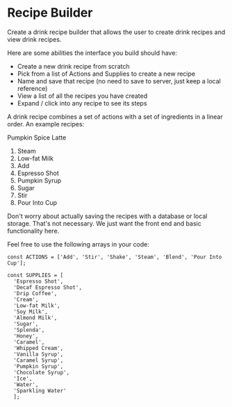 # Recipe Builder

Create a drink recipe builder that allows the user to create drink recipes and view drink recipes.

Here are some abilities the interface you build should have:
- Create a new drink recipe from scratch
- Pick from a list of Actions and Supplies to create a new recipe
- Name and save that recipe (no need to save to server, just keep a local reference)
- View a list of all the recipes you have created
- Expand / click into any recipe to see its steps

A drink recipe combines a set of actions with a set of ingredients in a linear order.
An example recipes:

Pumpkin Spice Latte
1. Steam
2. Low-fat Milk
3. Add
4. Espresso Shot
5. Pumpkin Syrup
6. Sugar
7. Stir
8. Pour Into Cup

Don't worry about actually saving the recipes with a database or local storage. That's not necessary. We just want the front end and basic functionality here.

Feel free to use the following arrays in your code:

```
const ACTIONS = ['Add', 'Stir', 'Shake', 'Steam', 'Blend', 'Pour Into Cup'];

const SUPPLIES = [
  'Espresso Shot',
  'Decaf Espresso Shot',
  'Drip Coffee',
  'Cream',
  'Low-fat Milk',
  'Soy Milk',
  'Almond Milk',
  'Sugar',
  'Splenda',
  'Honey',
  'Caramel',
  'Whipped Cream',
  'Vanilla Syrup',
  'Caramel Syrup',
  'Pumpkin Syrup',
  'Chocolate Syrup',
  'Ice',
  'Water',
  'Sparkling Water'
  ];
```
